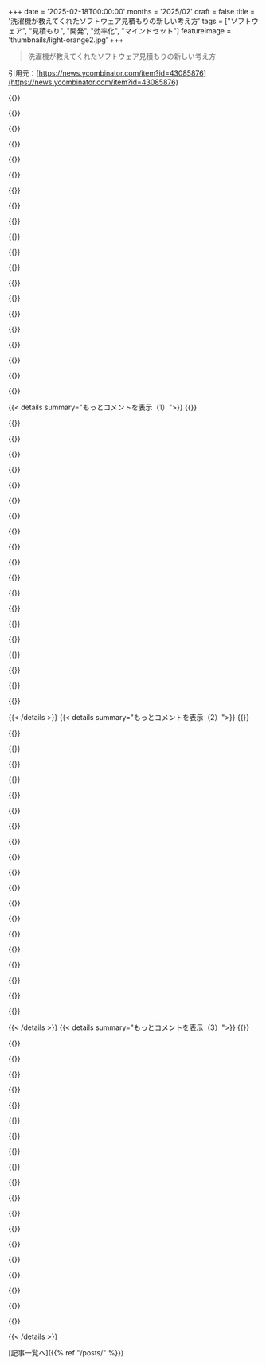 +++
date = '2025-02-18T00:00:00'
months = '2025/02'
draft = false
title = '洗濯機が教えてくれたソフトウェア見積もりの新しい考え方'
tags = ["ソフトウェア", "見積もり", "開発", "効率化", "マインドセット"]
featureimage = 'thumbnails/light-orange2.jpg'
+++

> 洗濯機が教えてくれたソフトウェア見積もりの新しい考え方

引用元：[https://news.ycombinator.com/item?id=43085876](https://news.ycombinator.com/item?id=43085876)

{{<matomeQuote body="ソフトウェアの見積もりはお粗末だね。下回った場合の罰則がないから。映画製作の見積もりと比べてみると、完成ボンドを売る会社があって、映画がリリースされなければ金返せ、みたいな保証をするんだ。完了登録の仕組みについて解説した記事があってさ。完成ボンドは製作費の約２％かかるし、インディペンデント映画で使われるんだよ。最近の映画制作では、過去のデータを元に見積もりするらしい。" userName="Animats" createdAt="2025-02-18T18:50:45" color="#38d3d3">}}

{{<matomeQuote body="＞ソフトウェアの見積もりはお粗末だね。実際、これは一部の会社に当てはまるけど、大抵の場合、見積もりの問題は明確さが不足していることだと思う。商業ソフトウェアって、何故か他の業界と比較されがちだけど、いつも失敗するんだよね。" userName="mk89" createdAt="2025-02-18T20:46:48" color="">}}

{{<matomeQuote body="＞明確さが不足しているから見積もりの問題が起こる。僕が見てきた限りでは、前もっての設計が設計時間の大部分を占めてるよ。この前の設計作業を見積もりに入れない人が多くて、仕様が決まらずに遅れているって言うんだ。" userName="nomel" createdAt="2025-02-18T21:27:23" color="">}}

{{<matomeQuote body="ソフトウェアの構築方法に起因しているんだ。イベントモデリングを使えば、機能のコストの見積もりは簡単。ただし、新しいアルゴリズムのイノベーションでは歴史的な前例を参考にできないこともある。ただ、業界では普通の仕事は過去のテーマの変種だね。" userName="mikestaub" createdAt="2025-02-19T13:04:05" color="">}}

{{<matomeQuote body="ごめん、その特定のプロセスがその問題を解決するとは思えない。DDDは結構不必要な複雑さを加えることがあるし、みんなが使い方を理解しているとは限らない。会社によっては、決断が難しいこともあるし、市場が変わることも多い。だから、実際に何を設計するか考えなきゃいけない。過剰設計しないようにしながら、スケーラブルで使いやすいものが求められる。" userName="mk89" createdAt="2025-02-19T20:07:15" color="">}}

{{<matomeQuote body="＞シンプルな映画製作にソフトウェアを比較するのはフェアじゃない。映画はほとんどの場合、手間がかからない方法でできちゃうからね。だって、フルクルーを雇うのも簡単だし。特定の問題に対してソフトウェア開発者を雇うのは難しいから、例外的なんだ。" userName="nomel" createdAt="2025-02-18T21:24:38" color="">}}

{{<matomeQuote body="ジェームズ・キャメロンのようにイノベーションをする場合もあるから、ソフトウェア開発者もビジネス問題解決の過程で新しい領域を切り開くことがあるよね。" userName="imbnwa" createdAt="2025-02-18T22:47:44" color="">}}

{{<matomeQuote body="ソフトウェアの見積もりは、顧客がプロトタイプを見ない限り何を求めているかわからなくなるから問題なんだ。その結果、曖昧な要求が無限に届くことになる。" userName="beryilma" createdAt="2025-02-19T15:17:52" color="">}}

{{<matomeQuote body="これ面白いね。このサービスを聞いたのは初めてだけど、納得できる。ソフトウェア開発マーケットで完成ボンドサービスを持つにはどうする？その場合、どんな要件が必要？たぶん、映画の時みたいに、詳細を決めて、歴史的なデータも必要だろうね。" userName="copypasterepeat" createdAt="2025-02-18T20:56:36" color="#785bff">}}

{{<matomeQuote body="おっ、歴史的データが成功の鍵だね。データを集めて中央値と標準偏差を計算して、中央値プラスセーフティマージンで見積もるんだ。" userName="Animats" createdAt="2025-02-18T21:45:27" color="">}}

{{<matomeQuote body="面白い例えだね。ただ、映画は自由度がほとんどないし、制作側は役割に関してあまり変化がないから、問題も少ない。一方、ソフトウェアプロジェクトは自由度が大きく、論理的依存関係が物理的なものよりも速く変わるから、問題が増える。役割も常に変わるし、役割の統合も進んでるね。オススメの方法は、固定的な役割があって長期的に続くコンサルタントには向いているかもしれないけど、売上は難しいかも。成功例の37signalsも、同じ言語を25年間使い続けてるけど、今提案することは難しいはず。" userName="simpaticoder" createdAt="2025-02-18T21:49:37" color="#785bff">}}

{{<matomeQuote body="映画はソフトウェア開発よりリスクが高いよ。キャストや機材を運ぶのも大変だし、たくさんの問題が起きる可能性がある。ソフトウェア開発者はデスクに座っているだけだから。" userName="Animats" createdAt="2025-02-19T03:31:07" color="">}}

{{<matomeQuote body="アート作品と厳しい要件のソフトウェア製品を比べるのは良くない。映画は時間が足りなくなればシーンを削ればいいけど、ビジネスソフトの開発はそうは行かない。特にミッションクリティカルなものは削れないんだ。" userName="agustechbro" createdAt="2025-02-18T21:22:54" color="#ff5733">}}

{{<matomeQuote body="『How Big Things Get Done』の著者Bentは、OPが述べているリファレンスクラス予測の支持者だ。みんなプロジェクトは特別だと考えて失敗しがちだけど、リファレンスクラス予測は色々な要因を平均化する。家作りの時間を見積もるときは、似たような面積の家を建てるのにかかった平均時間を参照すればいいんだ。リスクやコストオーバーランなども考慮されるし、詳細を考慮しなくて済む。" userName="Seattle3503" createdAt="2025-02-18T21:42:32" color="#ff5733">}}

{{<matomeQuote body="＞どうやって完成保証会社は見積もってるの？歴史だよ。それが常に可能とは限らないし、現実は常に変わっているからね。記事の最後には未知の未知についての良い部分があるよ。" userName="Herring" createdAt="2025-02-18T21:44:12" color="#38d3d3">}}

{{<matomeQuote body="＞ソフトウェア見積もりはジョークみたいなもので、見積もりが甘くても罰がないからだよ。実際、会社が開発者にプレッシャーをかけて、納期を甘く見積もらせるのも問題。半ばで開発者に負担がかかるだけなんだ。" userName="zanellato19" createdAt="2025-02-18T20:21:39" color="">}}

{{<matomeQuote body="同じ会社だけど、細部に注意しない理由で雇ったソフトウェアエンジニアを全員解雇しているよ。" userName="stuartjohnson12" createdAt="2025-02-18T20:48:08" color="">}}

{{<matomeQuote body="良い記事だけど、ソフトウェア開発と洗濯機の比較で欠けている点がある。洗濯機を取り付ける人が実は移動させたい位置があること、そして音がうるさいので収納の扉はもっと音を吸収するものが欲しい？って感じ。顧客は実際には本当に知りたいことを理解できていなくて、実物を見ないとわからないんだ。事前に相談しても全ては出てこないし、後から文句を言っても関係が悪化するだけだから。請求は時間単位にして、プロジェクト単位では絶対に請求しないのがベスト。" userName="rossdavidh" createdAt="2025-02-18T14:48:58" color="#38d3d3">}}

{{<matomeQuote body="これがカスタムソフトウェア開発が絶対にソフトウェアそのものに関するものではない理由で、そう考えるのが一番誤解されている部分。実際には、クライアントが自分のプロセスやビジネスモデルを正確に理解する手助けをすることが重要で、それをコンピュータにコーディファイするのはその次の話なんだ。" userName="Sharlin" createdAt="2025-02-18T16:14:13" color="#ff5c5c">}}

{{<matomeQuote body="＞これがカスタムソフトウェア開発が絶対にソフトウェアに関するものではない理由だよ。言い換えると、カスタムソフトウェア開発は絶対にコードについてではないってこと。ソフトウェアはコードと同義だと考えるのが問題なんだ。でも、あなたの言ってることはほとんど正しいよ。" userName="f1shy" createdAt="2025-02-18T17:53:11" color="#ff5733">}}

{{< details summary="もっとコメントを表示（1）">}}
{{<matomeQuote body="＞ドアを開けたときに洗濯物を乾燥機に入れやすくするために、ユーティリティクロゼットの反対側に移動したいんだよね。ヒンジを入れ替えればドアが逆に開くし、メーカーに感謝すること間違いなし。柔軟性があってユーザーが設定できるのはいいことだよね。さあ、誰かユーザー設定が製品を複雑にしてコストを増やすカウンター例を教えて！" userName="jackcarter" createdAt="2025-02-18T17:54:47" color="">}}

{{<matomeQuote body="時間単位で請求しない方がいいよ。プロジェクトを固定費で請求して、元の要件から逸脱する変更に関しては時間単位に切り替える条項を入れ、最低2時間の料金を設けよう。時間単位で請求されるのはクライアントをトリビアルな変更をあまり要求させないようにするしね。" userName="deadbabe" createdAt="2025-02-18T22:08:28" color="#ff5c5c">}}

{{<matomeQuote body="＞時間単位で請求して、プロジェクト単位では絶対に請求しないべき。ただ、実際の作業範囲を詳細に定義してプロジェクトで請求するのも良い。これがあればコスト見積もりや新しい要求が出た時のカバーになる。顧客は見積もりが不明だから時間単位請求が嫌いだし、提供者も顧客に「あと数時間でできる」と思われるリスクを抱えちゃう。" userName="jedberg" createdAt="2025-02-18T19:03:09" color="#ff5c5c">}}

{{<matomeQuote body="時間単位で請求するのって、HNでの契約者の報酬アドバイスに反してない？" userName="codingclaws" createdAt="2025-02-18T17:01:40" color="">}}

{{<matomeQuote body="必ずしもそうではない。アドバイスは通常、専門家であったり、仕事がスコープで定義されている場合を想定しているから。時間単位で請求できるなら、顧客がその場で考えることができ、結果的により良いものになる。ただし、効率的な成果物の場合はプロジェクト単位で請求した方がいいよ。" userName="joseda-hg" createdAt="2025-02-18T17:30:01" color="">}}

{{<matomeQuote body="プロジェクトの性質によると思う。よく定義された作業と成果物がある場合はプロジェクト単位、未知の領域で学びながら作業する場合は時間単位で請求していたね。例えば、古いデータベースからPostgresへのデータ移行みたいなやつ。" userName="bityard" createdAt="2025-02-18T22:02:04" color="#ff5733">}}

{{<matomeQuote body="DIYプロジェクトっていつもそんな感じだよね。でも、もので必要ないって意見をよく見るけど、ねじやガスケット、電気接続具、予備部品が必要な場面も多いんだよ。最終的に自分が必要だと思ったパーツを揃えがちになる。友達の工具を借りるのも良いけどね。" userName="GuB-42" createdAt="2025-02-18T12:29:21" color="">}}

{{<matomeQuote body="ワークショップの道具や、自動車や庭の道具、キッチンの道具は、Marie Kondoの「6ヶ月使わなかったら捨てる」モデルに収まりきらないんだよね。道具を持っていることで、さまざまな作業ができる能力を持っていることになる。公共の場でこれらの道具を共有できる社会があればいいのに。" userName="LeifCarrotson" createdAt="2025-02-18T17:59:45" color="">}}

{{<matomeQuote body="共通の道具を持つのは悲劇だよね。必要なときに見つからなかったり、壊れていたりする。でも、メンテナンスや管理、知識が欠けていることが多いんだ。" userName="nuancebydefault" createdAt="2025-02-18T18:32:58" color="">}}

{{<matomeQuote body="もし近くにツールライブラリーがあれば利用してみてね。リンクはここだよ : https://www.neptl.org" userName="NegativeLatency" createdAt="2025-02-18T19:23:40" color="">}}

{{<matomeQuote body="最近のメンテナンスコストは高いからね。安いショップは時給１１０ドル、評判良いとこは１２５～１５０ドル、ディーラーはさらに高い。季節ごとのタイヤ交換に１００ドル払う人もいるし、良いジャッキやスタンドセットは１８０ドルくらいだよ。道具を一度買えば、タイヤ交換で毎年節約できるし、ブレーキやサスペンションも自分でできるようになる。自動車整備は始めやすいからね。" userName="jmb99" createdAt="2025-02-18T23:16:40" color="#ff5733">}}

{{<matomeQuote body="昔は違ったけど、今は工具が安いよ。洗濯機用のホースが７ポンドとか。ドリルやドリルビットも安くて、まとめて６４ポンド、つまりアメリカドルで約８０ドルだね。買いに行く時間と工具の値段を考えると、選択肢が違うよ。安い工具でも十分だよ。" userName="michaelt" createdAt="2025-02-18T14:20:53" color="#45d325">}}

{{<matomeQuote body="時間の価値を比較するのは間違ってると思う。週末に洗濯機の取り付けをする時、俺の時間はゼロドルだって思う。暇な時の代替案は、読書とか散歩とか、どれも収入はゼロだよ。だから、趣味の満足感を大事に考える。" userName="kccqzy" createdAt="2025-02-18T15:27:34" color="">}}

{{<matomeQuote body="結局、自由時間はどう使うかだよね。洗濯機の修理とフリーランスの仕事、どっちが大事かで経済的判断することもあるけど、ただのゲームやテレビだったら自分でやる方がいいよ。" userName="ryandrake" createdAt="2025-02-18T17:52:49" color="">}}

{{<matomeQuote body="それは自由時間の価値や、洗濯機の修理の楽しさに依るよ。週末が高価なもので、趣味の時間を大事にしたいから、コスト次第で修理にお金払う方がいいね。" userName="desas" createdAt="2025-02-18T20:06:30" color="#38d3d3">}}

{{<matomeQuote body="それは労働時間の価値と関係ないと思う。コメント主の主張は、テクノロジー業界にいない人は自由時間があまり価値がないという示唆になってる。多くの人は自由時間をお金では測らないと思う。" userName="ryandrake" createdAt="2025-02-18T21:19:30" color="">}}

{{<matomeQuote body="支払い意欲は残ったお金によく関係すると思うよ。時給でないから、これを無視するのは役に立たないかも。" userName="bmicraft" createdAt="2025-02-19T04:19:39" color="">}}

{{<matomeQuote body="楽しい挑戦なら時間はゼロドルだよ。でもやりたくないなら、時間を時給の倍で価値を付ける。必要なら人を雇うよ。" userName="Johnny555" createdAt="2025-02-18T16:53:47" color="">}}

{{<matomeQuote body="家のメンテナンスは趣味というより面倒だと思う。時間を仕事と同じ価値で考えるのは注意が必要だね。過去の自分の働き方を振り返ると、普通のことで良いバランスを求めてる。" userName="Phlebsy" createdAt="2025-02-18T17:09:29" color="">}}

{{<matomeQuote body="家の修理を自分ですることが少ないと、簡単に見えるけど、実際は高いし質も悪いと感じることもあるよ。記事の話を経験するとわかることも多い。" userName="nuancebydefault" createdAt="2025-02-18T19:05:36" color="">}}


{{< /details >}}
{{< details summary="もっとコメントを表示（2）">}}
{{<matomeQuote body="＞その道具に£64、約US$80は高いかな。テクノロジー業界なら、店に行く時間の価値は道具の値段以上かも。時給で働いてるなら別だけど、道具を見たり考えたりしている時間が現金を生むんだ。安い道具が質が低いと思うなら、まあ品質は大丈夫だよ。安物は手間がかかるし、使うと経験が悪くなることもあるから、結局は「安物買いの銭失い」にならない？" userName="subhro" createdAt="2025-02-18T14:40:09" color="">}}

{{<matomeQuote body="自分はDIYが好きなメカニック。Harbor Freightの道具を一回買ってみて、使えたら使い続けるって感じだね。安い道具でもちゃんと使えることが多い。プロならSnap-Onに投資するのも理解できる。ナットを丸めちゃうのは品質より技術の問題だよ。安物なら壊れることはあるけど、そうじゃないことが多い。" userName="vlachen" createdAt="2025-02-18T14:59:20" color="">}}

{{<matomeQuote body="自分もDIYメカニック。Harbor Freightの道具をまず試して、合わなければ次に高いものを買う。安い道具で次の作業が困ることもあるけど、無理して高いもの買う必要はない。道具の品質はともかく、自分に合ったものを選ぶのが大事。でも、ナットを丸めるのは技術の問題だと思う。" userName="subhro" createdAt="2025-02-18T15:25:32" color="#ff5733">}}

{{<matomeQuote body="道具にバッテリーがある場合は、信頼できるブランドがいいね。技術が変わることもあるけど、そっちの方が流れを止めずに使えるから便利。" userName="vlachen" createdAt="2025-02-18T16:48:42" color="">}}

{{<matomeQuote body="安物の道具は、使ってるうちに信頼性が疑わしくなることがある。技術に依存するのは良いけど、安物購入が裏目に出ることもあるから注意が必要。" userName="Scoundreller" createdAt="2025-02-18T15:32:43" color="">}}

{{<matomeQuote body="安物の道具でいいなら、シンプルな作業には安いドリルで十分。高い道具は必要な時にだけ使えばいいと思う。" userName="michaelt" createdAt="2025-02-18T15:54:45" color="">}}

{{<matomeQuote body="高価な18vのドリルがあるけど、そんなに特別じゃない。情報があったら教えてほしい。" userName="julik" createdAt="2025-02-18T17:44:18" color="">}}

{{<matomeQuote body="若い時や初めての家を買った時は、安い道具をまず揃えて使っていって、必要なら少しずつ良い道具に替えていくのがいいと思う。ただ、良い道具は再販価値もあるから、大きく使えるものだけ投資すればいい。" userName="skeeter2020" createdAt="2025-02-18T14:59:07" color="">}}

{{<matomeQuote body="DIYをすると、高い道具を買うのは必ずしもいい選択じゃないかも。専門家が持ってる道具やこれまでの経験があれば、修理もスムーズだし、問題を解決するのも早い。自分でやるなら、楽しむかお金を節約するために、時間の使い方を考えないと。" userName="JoshTriplett" createdAt="2025-02-18T14:38:24" color="#ff33a1">}}

{{<matomeQuote body="実体験から言うと、時にはDIYでお金を節約するだけじゃなく、問題をきちんと解決するためにやることもある。自分の研究と材料で、音の問題を解決できた。それが自分の暮らしを快適にしてくれたから、DIYはそういった面でも大事だね。" userName="subhro" createdAt="2025-02-18T14:55:50" color="#ff33a1">}}

{{<matomeQuote body="残念ながら、私も同じ経験をしたことがある。昨年、1930年代の古い2階建ての家を買ったけど、ほとんど全部解体が必要だった。配管工以外の職人たちは手を抜こうとして、質の悪い仕事をした。有名な人たちもそうだった。自分たちで解体作業を多くやったが、これが簡単で危険じゃなかったからだ。うちの壁は全部レンガで、完全に真っ直ぐじゃない。プラスター屋は曲がった壁を作ってしまったし、ライセンス持ってる人だった。私たちが壁をサンディングし直したが、彼はその分のお金を請求しようとしてきた。電気工事士は仕事を始めたけど、今は全然来ない。未だに彼の道具が残ってるけど、SMSや電話にも応じない。幸いなことに、家族に電気工事士がいるけど近くに住んでない。お金を払って全て計画してもらったが、私たちが設置して、彼はチェックとメイン接続をするだけだった。ドライウォーラーは壁にいらないドライウォールを取り付けた。計画も詳しく提供したのに、彼らは間違いを認めたけど請求してきた。結局、ほとんどの作業を自分たちですることになった。やりたくてやったわけじゃないけど、職人たちとの連絡や整理、最終的には言い争いが大変だった。結局、自分が品質チェックにかけた時間を計算したら、最初から自分でやってればもっと早くて安上がりだった。" userName="mschild" createdAt="2025-02-18T15:31:06" color="#ff33a1">}}

{{<matomeQuote body="全体の契約業者を雇ったの？それとも各個別の業者を雇ったの？" userName="JoshTriplett" createdAt="2025-02-18T15:49:44" color="">}}

{{<matomeQuote body="＞これらはまとめて安くはなく、厳しい割引なしには売れにくいのが現実。本当に賢いのは、中古を買うことだ。" userName="KolmogorovComp" createdAt="2025-02-18T12:34:12" color="">}}

{{<matomeQuote body="賢いかもしれないけど、安い理由があるんだ。プロジェクトを進めるためには今すぐ必要だから、著者も中古を安く手に入れることができたかもしれないが、動く洗濯機がほしくて、数週間待ってるわけにはいかなかったと思う。現地のハードウェア店は高いけど、ここでは価値がある。計画を立てれば避けられるけど、必要な道具を事前に把握するのは難しい。結局、家に作業場ができてしまって、そこに投資するにはスペースも必要だし、掘り出し物を見つけるのは一手間かかる。父が安く手に入れた質の良い道具がいっぱい残っていて、感謝しているけど、使わなかったものも多い。後で役立つかも。" userName="GuB-42" createdAt="2025-02-18T12:51:07" color="">}}

{{<matomeQuote body="中古の道具はすぐに使えなくなることが多い。いい掘り出し物もあるけど、ツールの修復にこだわる趣味がないと損。趣味は物を作ることであって、道具の修復ではない。時には数千ドルの道具を買って、さっさとプロジェクトを進めてもいいと思う。" userName="bluGill" createdAt="2025-02-18T13:46:04" color="#785bff">}}

{{<matomeQuote body="ゴミ箱漁りはやめて、質のいい道具を安く売っている質屋に行く方がいい。私のメカニックの友達は高級住宅街の遺品整理やガレージセールによく行っていて、SnapOnや良いDeWaltの電動工具を安く手に入れてる。ある友達は15年もののMilwaukeeのリプロサウが20ドルで手に入れて、よく分からないけど未使用みたいだった。逆に言えば、道具を修復する趣味と掘り出し物探しの趣味を交換してるってことかも。" userName="kjs3" createdAt="2025-02-18T15:48:40" color="">}}

{{<matomeQuote body="遺品整理にはかなりの時間がかかる。珍しいものも見つかるが、ほとんどはただのゴミだ。この間見つけた良い道具は、地元の機械工場が倒産する時だった。店主が引退して、会社を引き継いでくれる人が見つからなかったせいで、店の全てを売っていた。良い物がたくさんあった。" userName="ryandrake" createdAt="2025-02-18T18:05:37" color="">}}

{{<matomeQuote body="＞良いドリルを買っただろうけど、値は張るけど一番よく使う道具だ。確かに、良いドリルはホームオーナーにとって必需品。私もプロシューマーグレードの電動ドリルを買ってからよく使っていて、10年近く持ちこたえている。チャックを替えたり、プラスチックの外装をエポキシで修復したけど、まだ使える。良いドリルと言えるほどではないが、十分良い。" userName="any1" createdAt="2025-02-18T13:10:39" color="#785bff">}}

{{<matomeQuote body="著者と似たような経験があるので、プロジェクトに向けて「過剰に準備する」ようになった。必要ない部品は返品できるから、必要なら旅行を節約できる。ソフトウェア開発にもアナロジーがあるかどうかわからない。" userName="xattt" createdAt="2025-02-18T15:07:59" color="">}}

{{<matomeQuote body="必要なパーツが要らなかったら、返品できるのは便利じゃん。でも返品するのにも手間がかかるよね。" userName="recursive" createdAt="2025-02-18T18:48:00" color="">}}


{{< /details >}}
{{< details summary="もっとコメントを表示（3）">}}
{{<matomeQuote body="彼のドリルはいいんだけど、全体に使うには力が足りなかった。もっとパワーのあるドリルが必要なのに、いつも軽い方を使っちゃうんだよね。" userName="bluGill" createdAt="2025-02-18T13:47:32" color="">}}

{{<matomeQuote body="ドリルは二つ必要だよね。ひとつは軽いバッテリードリル、もうひとつは強力なコード式ドリル。" userName="kjs3" createdAt="2025-02-18T15:54:30" color="#38d3d3">}}

{{<matomeQuote body="大賛成！24VのDeWaltコードレスドリルは最高の道具だけど、難しい素材にはBoschのコード式が必要。でも、チャックがひどいってのが残念だね。安いドリルでパワーが足りないっていうのは、特に気をつけた方がいい。" userName="abanana" createdAt="2025-02-18T17:07:07" color="#ff5c5c">}}

{{<matomeQuote body="それに、ロタリーハンマーが必要になるかもしれない。普通のドリルで石やコンクリを掘るのは超大変だよ。" userName="GuB-42" createdAt="2025-02-18T16:46:08" color="">}}

{{<matomeQuote body="金属を掘ることが多いなら、エアドリルも欲しいよね。それで質のいいエアコンプレッサーを買う口実ができて、他の空気工具も買えるし。" userName="ryandrake" createdAt="2025-02-18T18:08:20" color="#ff5733">}}

{{<matomeQuote body="「現実には意外なほどの詳細がある」ってことを思い出す。知らないことは、近づかないと分からないままだよ。" userName="jcalx" createdAt="2025-02-18T05:24:30" color="">}}

{{<matomeQuote body="”賢いけど間違っている人と話す時は、その人にとって重要な詳細を見極めて、なぜそれが重要なのか考えてみて。”これは大事な洞察だね、使ってみる。" userName="ListeningPie" createdAt="2025-02-18T06:50:45" color="#785bff">}}

{{<matomeQuote body="シェアしてくれてありがとう！" userName="Aloha" createdAt="2025-02-18T05:56:41" color="">}}

{{<matomeQuote body="自閉症の私は、普通の人よりも多くの詳細に引っかかっちゃうんだよね。" userName="LoganDark" createdAt="2025-02-18T09:22:05" color="">}}

{{<matomeQuote body="建設業者が水道ホース用の穴を切ったとき、10秒で粗い長方形をギコギコ切り出して煙草を吸いに行ったエピソードはすごく共感できる。著者が電源ケーブル用にきれいな穴を開けてプラスチックの挿入物をはめたのとは大違いだ。写真にはすごく驚かされないよ。" userName="floren" createdAt="2025-02-18T06:28:21" color="#ff5c5c">}}

{{<matomeQuote body="高いところに登らなければ、DIYでほとんどのことをやっとる。全体的には時間がかかるけど、始めると意外とサクサク進む。YouTubeで調べたり、うちの家電の問題を解決する動画を見つけたりしながらね。自分でキャビネットを作ったりガレージの床をエポキシ処理したりすると、業者より質が高いことも多い。今週末には娘のバスルームのコンクリートカウンタートップを作る予定。" userName="tstrimple" createdAt="2025-02-18T07:56:40" color="#ff33a1">}}

{{<matomeQuote body="＞僕はこの作業にお金を払ってもいいけど、結果に信頼が持てない。業者を頼むと絶対に自分が片付けなきゃいけないことになるし、スタンダードに達していないことが多い。業者にやってもらった仕事がひどすぎて、自分でやったほうが楽だったみたいな経験が何度もある。" userName="any1" createdAt="2025-02-18T12:13:51" color="#45d325">}}

{{<matomeQuote body="僕が洗濯機を修理した話を知りたい人のために、過去に修理業者が間違った端子を使ったせいで修理したときのサガを共有するよ。" userName="any1" createdAt="2025-02-18T13:58:39" color="">}}

{{<matomeQuote body="業者は小さな簡単なDIY仕事なんかやりたがらない。彼らが来なくても、千ドル以下の仕事はやってくれないよ。質の高い仕事なんて期待できなくて、本当に残念だ。" userName="ryandrake" createdAt="2025-02-18T18:15:54" color="#ff5733">}}

{{<matomeQuote body="＞運が良ければ業者は来るし、運が良ければコード通りに作業して、運が良ければサッと仕事を終えて帰る。" userName="floren" createdAt="2025-02-18T18:46:21" color="">}}

{{<matomeQuote body="ハハ、業者が来るのを追いかける必要があるし、現地に来ても時間通りに来た試しがない。全くもっておかしな話だ。" userName="any1" createdAt="2025-02-18T19:22:38" color="">}}

{{<matomeQuote body="そうそう、何度も業者とトラブルがあったから、もう自分で失敗することにしたよ。工具や本、今はYouTubeの動画も買って、各プロジェクト前に練習する。おかげで呼吸を合わせるのは安く済むし、かなり学んだ。" userName="specialist" createdAt="2025-02-18T14:31:43" color="#38d3d3">}}

{{<matomeQuote body="＞業者を頼んでも、質が高いとは限らない。前の家主がバスルームのタイルをきれいに仕上げてたのに、トイレの後ろのタイルはちゃんと配置せずに仕上げてあった。全体的には完璧なのに、そこだけ見たくない。" userName="maccard" createdAt="2025-02-18T11:53:43" color="#ff33a1">}}

{{<matomeQuote body="その雑なカットにはすごく共感した。電話線接続に来たBTエンジニアとも同じ気持ちで、たいてい自分でやったほうがプロよりも良い仕事ができるって。やる気の差なんだろうけど。" userName="abanana" createdAt="2025-02-18T17:16:56" color="#ff5733">}}

{{<matomeQuote body="ストーリーはいいけど俺の経験はほぼ逆だわ。90％が迷ってて、10％が簡単って感じ。しかも同じコードを何度も書く人や、プロジェクトごとに同じ問題を解決している人がどれだけいるんだ？それに、今までの技術スタックやフレームワークを使ってるなら、まだしも、初めてのことですって答えると、見積もりがめっちゃ難しい。" userName="dcow" createdAt="2025-02-18T10:07:19" color="">}}


{{< /details >}}


[記事一覧へ]({{% ref "/posts/" %}})
